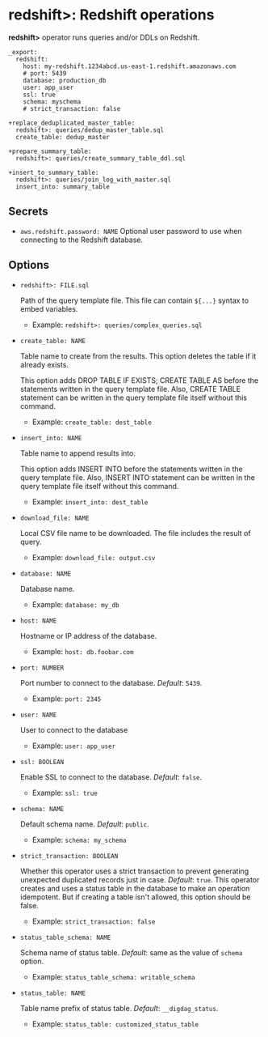# redshift>: Redshift operations

**redshift>** operator runs queries and/or DDLs on Redshift.

    _export:
      redshift:
        host: my-redshift.1234abcd.us-east-1.redshift.amazonaws.com
        # port: 5439
        database: production_db
        user: app_user
        ssl: true
        schema: myschema
        # strict_transaction: false

    +replace_deduplicated_master_table:
      redshift>: queries/dedup_master_table.sql
      create_table: dedup_master

    +prepare_summary_table:
      redshift>: queries/create_summary_table_ddl.sql

    +insert_to_summary_table:
      redshift>: queries/join_log_with_master.sql
      insert_into: summary_table


## Secrets

* `aws.redshift.password: NAME`
  Optional user password to use when connecting to the Redshift database.

## Options

* `redshift>: FILE.sql`

  Path of the query template file. This file can contain `${...}` syntax to embed variables.

  * Example: `redshift>: queries/complex_queries.sql`

* `create_table: NAME`

  Table name to create from the results. This option deletes the table if it already exists.

  This option adds DROP TABLE IF EXISTS; CREATE TABLE AS before the statements written in the query template file. Also, CREATE TABLE statement can be written in the query template file itself without this command.

  * Example: `create_table: dest_table`

* `insert_into: NAME`

  Table name to append results into.

  This option adds INSERT INTO before the statements written in the query template file. Also, INSERT INTO statement can be written in the query template file itself without this command.

  * Example: `insert_into: dest_table`

* `download_file: NAME`

  Local CSV file name to be downloaded. The file includes the result of query.

  * Example: `download_file: output.csv`

* `database: NAME`

  Database name.

  * Example: `database: my_db`

* `host: NAME`

  Hostname or IP address of the database.

  * Example: `host: db.foobar.com`

* `port: NUMBER`

  Port number to connect to the database. *Default*: `5439`.

  * Example: `port: 2345`

* `user: NAME`

  User to connect to the database

  * Example: `user: app_user`

* `ssl: BOOLEAN`

  Enable SSL to connect to the database. *Default*: `false`.

  * Example: `ssl: true`

* `schema: NAME`

  Default schema name. *Default*: `public`.

  * Example: `schema: my_schema`

* `strict_transaction: BOOLEAN`

  Whether this operator uses a strict transaction to prevent generating unexpected duplicated records just in case. *Default*: `true`.
  This operator creates and uses a status table in the database to make an operation idempotent. But if creating a table isn't allowed, this option should be false.

  * Example: `strict_transaction: false`

* `status_table_schema: NAME`

  Schema name of status table. *Default*: same as the value of `schema` option.

  * Example: `status_table_schema: writable_schema`

* `status_table: NAME`

  Table name prefix of status table. *Default*: `__digdag_status`.

  * Example: `status_table: customized_status_table`

